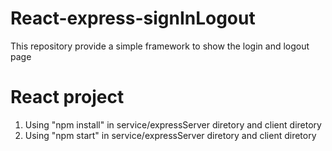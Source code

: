 # React-express-signInLogout
This repository provide a simple framework to show the login and logout page

# React project

1. Using "npm install" in service/expressServer diretory and client diretory
2. Using "npm start" in service/expressServer diretory and client diretory

